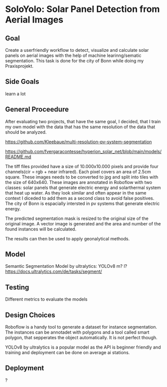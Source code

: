 # SoloYolo: Solar Panel Detection from Aerial Images

## Goal

Create a userfriendly workflow to detect, visualize and calculate solar panels on aerial images with the help of machine learinng/sematic segmentation. This task is done for the city of Bonn while doing my Praxisprojekt.

## Side Goals

learn a lot

## General Proceedure

After evaluating two projects, that have the same goal, I decided, that I train my own model with the data that has the same resolution of the data that should be analyzed. 

https://github.com/Kleebaue/multi-resolution-pv-system-segmentation

https://github.com/fvergaracontesse/hyperion_solar_net/blob/main/models/README.md

The tiff files provided have a size of 10.000x10.000 pixels and provide four channels(cir = rgb + near infrared). Each pixel covers an area of 2.5cm square. These images needs to be converted to jpg and split into tiles with the size of 640x640. 
These images are annotated in Roboflow with two classes: solar panels that generate electric energy and solarthermal system that heat up water. 
As they look similar and often appear in the same context I diceded to add them as a second class to avoid false positives. The city of Bonn is espacially intersted in pv systems that generate electric energy.

The predicted segmentation mask is resized to the original size of the original image. A vector image is generated and the area and number of the found instances will be calculated.

The results can then be used to apply geonalytical methods. 

## Model

Semantic Segmentation Model by ultralytics: YOLOv8 m? l?
https://docs.ultralytics.com/de/tasks/segment/

## Testing

Different metrics to evaluate the models

## Design Choices

Roboflow is a handy tool to generate a dataset for instance segmentation. The instances can be annotadet with polygons and a tool called smart polygon, that sepperates the object automatically. It is not perfect though.

YOLOv8 by ultralytics is a popular model as the API is beginner friendly and training and deployment can be done on average ai stations.

## Deployment

?


